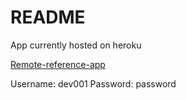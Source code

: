 # README

App currently hosted on heroku

[Remote-reference-app](https://remote-referenceapp.herokuapp.com/)

Username: dev001
Password: password
